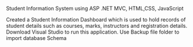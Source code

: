 Student Information System using ASP .NET MVC, HTML,CSS, JavaScript

Created a Student Information Dashboard which is used to hold records of student details such as courses, marks, instructors and registration details. Download Visual Studio to run this application. Use Backup file folder to import database Schema
